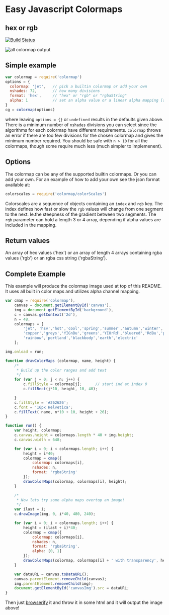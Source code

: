 # Easy Javascript Colormaps
## hex or rgb
[![Build Status](https://travis-ci.org/bpostlethwaite/colormap.png)](https://travis-ci.org/bpostlethwaite/colormap)

![all colormap output](https://github.com/bpostlethwaite/colormap/blob/master/example/colormaps.png)

## Simple example

```javascript
var colormap = require('colormap')
options = {
  colormap: 'jet',   // pick a builtin colormap or add your own
  nshades: 72,       // how many divisions
  format: 'hex',     // "hex" or "rgb" or "rgbaString"
  alpha: 1           // set an alpha value or a linear alpha mapping [start, end]
}
cg = colormap(options)
```

where leaving `options = {}` or `undefined` results in the defaults given above. There is a minimum number of `nshades` divisions you can select since the algorithms for each colormap have different requirements. `colormap` throws an error if there are too few divisions for the chosen colormap and gives the minimum number required. You should be safe with `n > 10` for all the colormaps, though some require much less (much simpler to implemenent).

## Options
The colormap can be any of the supported builtin colormaps. Or you can add your own. For an example of how to add your own see the json format available at:

```javascript
colorscales = require('colormap/colorScales')
```

Colorscales are a sequence of objects containing an `index` and `rgb` key. The index defines how fast or slow the `rgb` values will change from one segment to the next. Ie.the steepness of the gradient between two segments. The `rgb` parameter can hold a length 3 or 4 array, depending if alpha values are included in the mapping.

## Return values
An array of hex values ('hex') or an array of length 4 arrays containing rgba values ('rgb') or an rgba css string ('rgbaString').

## Complete Example 
This example will produce the colormap image used at top of this README. It uses all built in color maps and utilizes alpha channel mapping.

```javascript
var cmap = require('colormap'),
    canvas = document.getElementById('canvas'),
    img = document.getElementById('background'),
    c = canvas.getContext('2d'),
    n = 48,
    colormaps = [
        'jet', 'hsv','hot','cool','spring','summer','autumn','winter','bone',
        'copper','greys','YIGnBu','greens','YIOrRd','bluered','RdBu','picnic',
        'rainbow','portland','blackbody','earth','electric'
    ];

img.onload = run;

function drawColorMaps (colormap, name, height) {
    /*
     * Build up the color ranges and add text
     */
    for (var j = 0; j < n; j++) {
        c.fillStyle = colormap[j];      // start ind at index 0
        c.fillRect(j*10, height, 10, 40);

    }
    c.fillStyle = '#262626';
    c.font = '16px Helvetica';
    c.fillText( name, n*10 + 10, height + 26);
}

function run() {
    var height, colormap;
    c.canvas.height = colormaps.length * 40 + img.height;
    c.canvas.width = 648;

    for (var i = 0; i < colormaps.length; i++) {
        height = i*40;
        colormap = cmap({
            colormap: colormaps[i],
            nshades: n,
            format: 'rgbaString'
        });
        drawColorMaps(colormap, colormaps[i], height);
    }

    /*
     * Now lets try some alpha maps overtop an image!
     */
    var ilast = i;
    c.drawImage(img, 0, i*40, 480, 240);

    for (var i = 0; i < colormaps.length; i++) {
        height = (ilast + i)*40;
        colormap = cmap({
            colormap: colormaps[i],
            nshades: n,
            format: 'rgbaString',
            alpha: [0, 1]
        });
        drawColorMaps(colormap, colormaps[i] + ' with transparency', height);
    }

    var dataURL = canvas.toDataURL();
    canvas.parentElement.removeChild(canvas);
    img.parentElement.removeChild(img);
    document.getElementById('canvasImg').src = dataURL;
}
```

Then just [browserify](https://github.com/substack/node-browserify) it and throw it in some html and it will output the image above!
